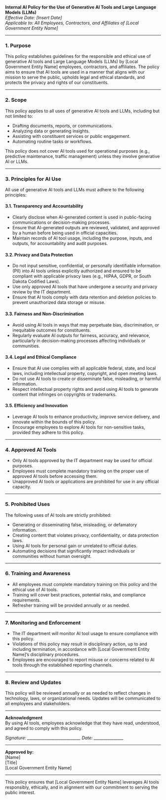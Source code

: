 **Internal AI Policy for the Use of Generative AI Tools and Large Language Models (LLMs)**  
*Effective Date: [Insert Date]*  
*Applicable to: All Employees, Contractors, and Affiliates of [Local Government Entity Name]*  

---

### **1. Purpose**  
This policy establishes guidelines for the responsible and ethical use of generative AI tools and Large Language Models (LLMs) by [Local Government Entity Name] employees, contractors, and affiliates. The policy aims to ensure that AI tools are used in a manner that aligns with our mission to serve the public, upholds legal and ethical standards, and protects the privacy and rights of our constituents.

---

### **2. Scope**  
This policy applies to all uses of generative AI tools and LLMs, including but not limited to:  
- Drafting documents, reports, or communications.  
- Analyzing data or generating insights.  
- Assisting with constituent services or public engagement.  
- Automating routine tasks or workflows.  

This policy does not cover AI tools used for operational purposes (e.g., predictive maintenance, traffic management) unless they involve generative AI or LLMs.

---

### **3. Principles for AI Use**  
All use of generative AI tools and LLMs must adhere to the following principles:  

#### **3.1. Transparency and Accountability**  
- Clearly disclose when AI-generated content is used in public-facing communications or decision-making processes.  
- Ensure that AI-generated outputs are reviewed, validated, and approved by a human before being used in official capacities.  
- Maintain records of AI tool usage, including the purpose, inputs, and outputs, for accountability and audit purposes.  

#### **3.2. Privacy and Data Protection**  
- Do not input sensitive, confidential, or personally identifiable information (PII) into AI tools unless explicitly authorized and ensured to be compliant with applicable privacy laws (e.g., HIPAA, GDPR, or South Dakota Codified Laws).  
- Use only approved AI tools that have undergone a security and privacy review by the IT department.  
- Ensure that AI tools comply with data retention and deletion policies to prevent unauthorized data storage or misuse.  

#### **3.3. Fairness and Non-Discrimination**  
- Avoid using AI tools in ways that may perpetuate bias, discrimination, or inequitable outcomes for constituents.  
- Regularly evaluate AI outputs for fairness, accuracy, and relevance, particularly in decision-making processes affecting individuals or communities.  

#### **3.4. Legal and Ethical Compliance**  
- Ensure that AI use complies with all applicable federal, state, and local laws, including intellectual property, copyright, and open meeting laws.  
- Do not use AI tools to create or disseminate false, misleading, or harmful information.  
- Respect intellectual property rights and avoid using AI tools to generate content that infringes on copyrights or trademarks.  

#### **3.5. Efficiency and Innovation**  
- Leverage AI tools to enhance productivity, improve service delivery, and innovate within the bounds of this policy.  
- Encourage employees to explore AI tools for non-sensitive tasks, provided they adhere to this policy.  

---

### **4. Approved AI Tools**  
- Only AI tools approved by the IT department may be used for official purposes.  
- Employees must complete mandatory training on the proper use of approved AI tools before accessing them.  
- Unapproved AI tools or applications are prohibited for use in any official capacity.  

---

### **5. Prohibited Uses**  
The following uses of AI tools are strictly prohibited:  
- Generating or disseminating false, misleading, or defamatory information.  
- Creating content that violates privacy, confidentiality, or data protection laws.  
- Using AI tools for personal gain or unrelated to official duties.  
- Automating decisions that significantly impact individuals or communities without human oversight.  

---

### **6. Training and Awareness**  
- All employees must complete mandatory training on this policy and the ethical use of AI tools.  
- Training will cover best practices, potential risks, and compliance requirements.  
- Refresher training will be provided annually or as needed.  

---

### **7. Monitoring and Enforcement**  
- The IT department will monitor AI tool usage to ensure compliance with this policy.  
- Violations of this policy may result in disciplinary action, up to and including termination, in accordance with [Local Government Entity Name]’s disciplinary procedures.  
- Employees are encouraged to report misuse or concerns related to AI tools through the established reporting channels.  

---

### **8. Review and Updates**  
This policy will be reviewed annually or as needed to reflect changes in technology, laws, or organizational needs. Updates will be communicated to all employees and stakeholders.  

---

**Acknowledgment**  
By using AI tools, employees acknowledge that they have read, understood, and agreed to comply with this policy.  

*Signature: ___________________________   Date: _______________*  

---

**Approved by:**  
[Name]  
[Title]  
[Local Government Entity Name]  

---

This policy ensures that [Local Government Entity Name] leverages AI tools responsibly, ethically, and in alignment with our commitment to serving the public interest.
